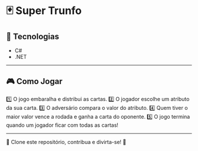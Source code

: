 # 🃏 Super Trunfo

## 🚀 Tecnologias

- C#
- .NET

---

## 🎮 Como Jogar
1️⃣ O jogo embaralha e distribui as cartas.
2️⃣ O jogador escolhe um atributo da sua carta.
3️⃣ O adversário compara o valor do atributo.
4️⃣ Quem tiver o maior valor vence a rodada e ganha a carta do oponente.
5️⃣ O jogo termina quando um jogador ficar com todas as cartas!

---

🔗 Clone este repositório, contribua e divirta-se! 🚀
